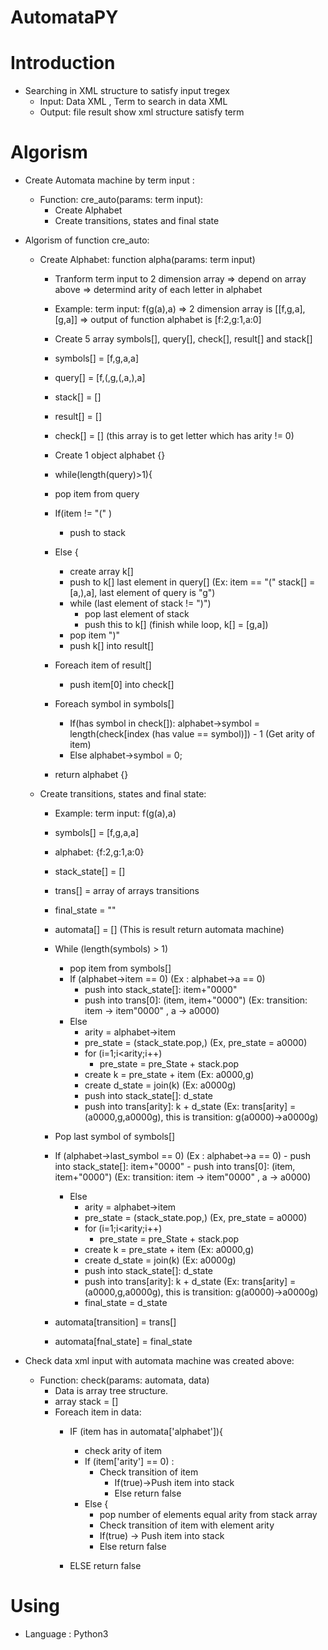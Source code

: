 # AutomataPY
# Introduction
  - Searching in XML structure to satisfy input tregex 
	-	Input: Data XML , Term to search in data XML
	-	Output: file result show xml structure satisfy term 
# Algorism
- Create Automata machine by term input : 
  - Function: cre_auto(params: term input):
    - Create Alphabet
    - Create transitions, states and final state

        
- Algorism of function cre_auto:
	-	Create Alphabet: function alpha(params: term input)
		- Tranform term input to 2 dimension array => depend on array above => determind arity of each letter in alphabet
		-	Example: term input: f(g(a),a) => 2 dimension array is [[f,g,a],[g,a]] => output of function alphabet is [f:2,g:1,a:0]
		-	Create 5 array symbols[], query[], check[], result[] and stack[]
		-	symbols[] = [f,g,a,a]
		-	query[]	=  [f,(,g,(,a,),a]
		-	stack[] = []
		-	result[] = []
		-	check[] = [] (this array is to get letter which has arity != 0)
		- Create 1 object alphabet {}
		-	while(length(query)>1){
		-	pop item from query
		-	If(item != "(" )
			-	push to stack
		-	Else {
			-	create array k[]
			-	push to k[] last element in query[] (Ex: item == "(" stack[] = [a,),a], last element of query is "g")
			-	while (last element of stack != ")")
				-	pop last element of stack
				-	push this to k[] 
				(finish while loop, k[] = [g,a])
			-	pop item ")"
			-	push k[] into result[]
			
		- Foreach item of result[]
			- push item[0] into check[] 
		
		- Foreach symbol in symbols[]
			-	If(has symbol in check[]): alphabet->symbol = length(check[index (has value == symbol)]) - 1 (Get arity of item)
			-	Else alphabet->symbol = 0;
			
		- return alphabet {}
		
	-	Create transitions, states and final state: 
		-	Example: term input: f(g(a),a)
		-	symbols[] = [f,g,a,a]
		- alphabet: {f:2,g:1,a:0}
		- stack_state[] = []
		-	trans[] = array of arrays transitions
		-	final_state = ""
		- automata[] = [] (This is result return automata machine)
		-	While (length(symbols) > 1)
			-	pop item from symbols[]
			-	If (alphabet->item == 0) (Ex : alphabet->a == 0)
				-	push into stack_state[]: item+"0000"
				-	push into trans[0]: (item, item+"0000") (Ex: transition: item -> item"0000" , a -> a0000) 
			-	Else
				- arity = alphabet->item
				-	pre_state = (stack_state.pop,) (Ex, pre_state = a0000)
				-	for (i=1;i<arity;i++)
					-	pre_state = pre_State + stack.pop
				-	create k = pre_state + item (Ex: a0000,g)
				-	create d_state = join(k) (Ex: a0000g)
				-	push into stack_state[]: d_state
				-	push into trans[arity]: k + d_state (Ex: trans[arity] = (a0000,g,a0000g), this is transition: g(a0000)->a0000g)
				
				
		-	Pop last symbol of symbols[]
		-	If (alphabet->last_symbol == 0) (Ex : alphabet->a == 0)
				-	push into stack_state[]: item+"0000"
				-	push into trans[0]: (item, item+"0000") (Ex: transition: item -> item"0000" , a -> a0000) 
			-	Else
				- arity = alphabet->item
				-	pre_state = (stack_state.pop,) (Ex, pre_state = a0000)
				-	for (i=1;i<arity;i++)
					-	pre_state = pre_State + stack.pop
				-	create k = pre_state + item (Ex: a0000,g)
				-	create d_state = join(k) (Ex: a0000g)
				-	push into stack_state[]: d_state
				-	push into trans[arity]: k + d_state (Ex: trans[arity] = (a0000,g,a0000g), this is transition: g(a0000)->a0000g)
				- final_state = d_state
		
		
		-	automata[transition] = trans[]
		-	automata[fnal_state] = final_state
		
- Check data xml input with automata machine was created above:
  - Function: check(params: automata, data)
    - Data is array tree structure.
    - array stack = []
    - Foreach item in data: 
      - IF (item has in automata['alphabet']){
          - check arity of item 
          - If (item['arity'] == 0) : 
            - Check transition of item 
              - If(true)->Push item into stack
              - Else return false
          - Else {
            - pop number of elements equal arity from stack array
            - Check transition of item with element arity
            - If(true) -> Push item into stack
            - Else return false
            
      - ELSE return false
# Using
  - Language : Python3
